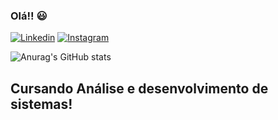 ### Olá!! 😃  


[![Linkedin](https://img.shields.io/badge/LinkedIn-0077B5?style=for-the-badge&logo=linkedin&logoColor=white)](https://www.linkedin.com/in/luiz-fontoura-6ab500132/)
[![Instagram](	https://img.shields.io/badge/Instagram-E4405F?style=for-the-badge&logo=instagram&logoColor=white)](https://www.instagram.com/luiz_vinicios_/)


![Anurag's GitHub stats](https://github-readme-stats.vercel.app/api?username=luizvinicios&show_icons=true&theme=cobalt2)
<br>

##  Cursando Análise e desenvolvimento de sistemas!
